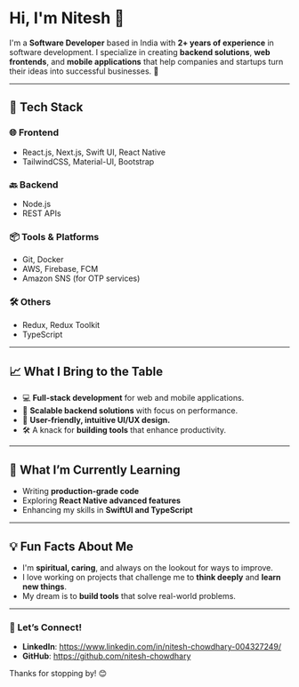 # Hi, I'm Nitesh 👋  

I'm a **Software Developer** based in India with **2+ years of experience** in software development. I specialize in creating **backend solutions**, **web frontends**, and **mobile applications** that help companies and startups turn their ideas into successful businesses. 🚀  

---

## 🔧 Tech Stack

### 🌐 Frontend
- React.js, Next.js, Swift UI, React Native  
- TailwindCSS, Material-UI, Bootstrap

### 🔙 Backend
- Node.js  
- REST APIs  

### 📦 Tools & Platforms
- Git, Docker  
- AWS, Firebase, FCM
- Amazon SNS (for OTP services)  

### 🛠️ Others
- Redux, Redux Toolkit  
- TypeScript

---

## 📈 What I Bring to the Table
- 💻 **Full-stack development** for web and mobile applications.  
- 🚀 **Scalable backend solutions** with focus on performance.  
- 🎨 **User-friendly, intuitive UI/UX design.**  
- 🛠️ A knack for **building tools** that enhance productivity.  

---

## 📖 What I’m Currently Learning
- Writing **production-grade code**  
- Exploring **React Native advanced features**  
- Enhancing my skills in **SwiftUI and TypeScript**  

---

## 💡 Fun Facts About Me
- I'm **spiritual, caring**, and always on the lookout for ways to improve.  
- I love working on projects that challenge me to **think deeply** and **learn new things**.  
- My dream is to **build tools** that solve real-world problems.

---

### 🌱 Let’s Connect!

- **LinkedIn**: https://www.linkedin.com/in/nitesh-chowdhary-004327249/  
- **GitHub**: https://github.com/nitesh-chowdhary 

Thanks for stopping by! 😊
